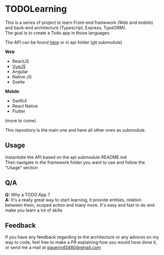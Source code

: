# TODOLearning

This is a series of project to learn Front-end framework (Web and mobile) and back-end architecture (Typescript, Express, TypeORM).  
The goal is to create a Todo app in those languages

The API can be found [here](https://github.com/Lyliya/API-TODOLearning) or in api folder (git submodule)

**Web**
- ReactJS
- [VueJS](https://github.com/Lyliya/VueJS-TODOLearning) 
- Angular
- Native JS
- Svelte

**Mobile**
- SwiftUI
- React Native
- Flutter

(more to come)

This repository is the main one and have all other ones as submodule.

## Usage
Instantiate the API based on the api submodule README.md  
Then navigate in the framework folder you want to use and follow the "Usage" section

## Q/A
**Q:** Why a TODO App ?  
**A:** It's a really great way to start learning, it provide entities, relation between them, scoped action and many more. It's easy and fast to do and make you learn a lot of skills

## Feedback
If you have any feedback regarding to the architecture or any advices on my way to code, feel free to make a PR explaining how you would have done it, or send me a mail at gguerin45480@gmail.com